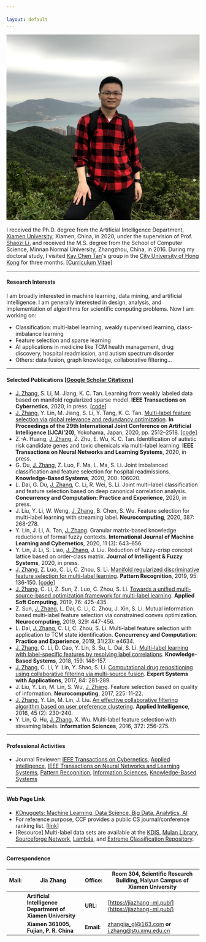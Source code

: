```yaml
---

layout: default 
---
```


<img class="profile-picture" src="1.jpg">

I received the Ph.D. degree from the Artificial Intelligence Department, [Xiamen University](https://www.xmu.edu.cn/), Xiamen, China, in 2020, under the supervision of Prof. [Shaozi Li](https://imt.xmu.edu.cn/szdw/js.htm), and received the M.S. degree from the School of Computer Science, Minnan Normal University, Zhangzhou, China, in 2016. During my doctoral study, I visited [Kay Chen Tan](http://www.cityu.edu.hk/stfprofile/kaytan.htm)'s group in the [City University of Hong Kong](https://www.cityu.edu.hk/) for three months. [[Curriculum Vitae](resume.pdf)]

---

#### Research Interests

I am broadly interested in machine learning, data mining, and artificial intelligence. I am generally interested in design, analysis, and implementation of algorithms for scientific computing problems. Now I am working on:

* Classification: multi-label learning, weakly supervised learning, class-imbalance learning
* Feature selection and sparse learning 
* AI applications in medicine like TCM health management, drug discovery, hospital readmission, and autism spectrum disorder
* Others: data fusion, graph knowledge, collaborative filtering...

---

#### Selected Publications [[Google Scholar Citations](https://scholar.google.com/citations?user=yBaTk-gAAAAJ&hl=en)]
* <u>J. Zhang</u>, S. Li, M. Jiang, K. C. Tan. Learning from weakly labeled data based on manifold regularized sparse model. **IEEE Transactions on Cybernetics**, 2020, in press. [[code](MSWL-master.zip)]
* <u>J. Zhang</u>, Y. Lin, M. Jiang, S. Li, Y. Tang, K. C. Tan. [Multi-label feature selection via global relevance and redundancy optimization](0348.pdf). **In Proceedings of the 29th International Joint Conference on Artificial Intelligence (IJCAI’20)**, Yokohama, Japan, 2020, pp. 2512–2518. [[code](GRRO-master.zip)]
* Z.-A. Huang, <u>J. Zhang</u>, Z. Zhu, E. Wu, K. C. Tan. Identification of autistic risk candidate genes and toxic chemicals via multi-label learning. **IEEE Transactions on Neural Networks and Learning Systems**, 2020, in press.
* G. Du, <u>J. Zhang</u>, Z. Luo, F. Ma, L. Ma, S. Li. Joint imbalanced classification and feature selection for hospital readmissions. **Knowledge-Based Systems**, 2020, 200: 106020.
* L. Dai, G. Du, <u>J. Zhang</u>, C. Li, R. Wei, S. Li. Joint multi-label classification and feature selection based on deep canonical correlation analysis. **Concurrency and Computation: Practice and Experience**, 2020, in press. 
* J. Liu, Y. Li, W. Weng, <u>J. Zhang</u>, B. Chen, S. Wu. Feature selection for multi-label learning with streaming label. **Neurocomputing**, 2020, 387: 268-278.
* Y. Lin, J. Li, A. Tan, <u>J. Zhang</u>. Granular matrix-based knowledge reductions of formal fuzzy contexts. **International Journal of Machine Learning and Cybernetics**, 2020, 11 (3): 643–656.
* Y. Lin, J. Li, S. Liao, <u>J. Zhang</u>, J. Liu. Reduction of fuzzy-crisp concept lattice based on order-class matrix. **Journal of Intelligent & Fuzzy Systems**, 2020, in press.
* <u>J. Zhang</u>, Z. Luo, C. Li, C. Zhou, S. Li. [Manifold regularized discriminative feature selection for multi-label learning](1-s2.0-S0031320319302341-main.pdf). **Pattern Recognition**, 2019, 95: 136-150. [[code](MDFS-master.zip)]
* <u>J. Zhang</u>, C. Li, Z. Sun, Z. Luo, C. Zhou, S. Li. [Towards a unified multi-source-based optimization framework for multi-label learning](1-s2.0-S1568494618307051-main.pdf). **Applied Soft Computing**, 2019, 76: 425-435.
* Z. Sun, <u>J. Zhang</u>, L. Dai, C. Li, C. Zhou, J. Xin, S. Li. Mutual information based multi-label feature selection via constrained convex optimization. **Neurocomputing**, 2019, 329: 447-456.
* L. Dai, <u>J. Zhang</u>, C. Li, C. Zhou, S. Li. Multi‐label feature selection with application to TCM state identification. **Concurrency and Computation: Practice and Experience**, 2019, 31(23): e4634.
* <u>J. Zhang</u>, C. Li, D. Cao, Y. Lin, S. Su, L. Dai, S. Li. [Multi-label learning with label-specific features by resolving label correlations](1-s2.0-S0950705118303472-main.pdf). **Knowledge-Based Systems**, 2018, 159: 148-157.
* <u>J. Zhang</u>, C. Li, Y. Lin, Y. Shao, S. Li. [Computational drug repositioning using collaborative filtering via multi-source fusion](1-s2.0-S0957417417303202-main.pdf). **Expert Systems with Applications**, 2017, 84: 281-289.
* J. Liu, Y. Lin, M. Lin, S. Wu, <u>J. Zhang</u>. Feature selection based on quality of information. **Neurocomputing**, 2017, 225: 11-22.
* <u>J. Zhang</u>, Y. Lin, M. Lin, J. Liu. [An effective collaborative filtering algorithm based on user preference clustering](10.1007_s10489-015-0756-9.pdf). **Applied Intelligence**, 2016, 45 (2): 230-240.
* Y. Lin, Q. Hu, <u>J. Zhang</u>, X. Wu. Multi-label feature selection with streaming labels. **Information Sciences**, 2016, 372: 256-275. 

---

#### Professional Activities
* Journal Reviewer: [IEEE Transactions on Cybernetics](https://mc.manuscriptcentral.com/cyb-ieee), [Applied Intelligence](https://www.editorialmanager.com/apin/Default.aspx), [IEEE Transactions on Neural Networks and Learning Systems](https://mc.manuscriptcentral.com/tnnls), [Pattern Recognition](https://www.journals.elsevier.com/pattern-recognition/), [Information Sciences](https://www.journals.elsevier.com/information-sciences), [Knowledge-Based Systems](https://www.journals.elsevier.com/knowledge-based-systems)

---

#### Web Page Link
* [KDnuggets: Machine Learning, Data Science, Big Data, Analytics, AI](https://www.kdnuggets.com/)
* For reference purpose, CCF provides a public CS journal/conference ranking list. [[link](https://www.ccf.org.cn/Academic_Evaluation/By_category/)]
* [Resource] Multi-label data sets are available at the [KDIS](http://www.uco.es/kdis/mllresources/), [Mulan Library](http://mulan.sourceforge.net/datasets.html), [Sourceforge Network](http://waikato.github.io/meka/datasets/), [Lambda](http://www.lamda.nju.edu.cn/files/MDDM-expdata.rar), and [Extreme Classification Repository](http://manikvarma.org/downloads/XC/XMLRepository.html).

---

#### Correspondence

|Mail:  | Jia Zhang| Office: |Room 304, Scientific Research Building, Haiyun Campus of Xiamen University|
| ------------- | ------------- | ------------- | ------------- |
|   | **Artificial Intelligence Department of Xiamen University** | **URL:** |[https://jiazhang-ml.pub/](https://jiazhang-ml.pub/)|
|   | **Xiamen 361005, Fujian, P. R. China** |**Email:** |[zhangjia_gl@163.com](mailto:zhangjia_gl@163.com) **or** [j.zhang@stu.xmu.edu.cn](mailto:j.zhang@stu.xmu.edu.cn)|
